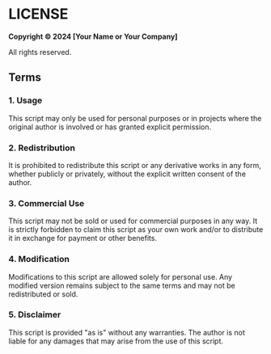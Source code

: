 # LICENSE

**Copyright © 2024 [Your Name or Your Company]**

All rights reserved.

## Terms

### 1. Usage
This script may only be used for personal purposes or in projects where the original author is involved or has granted explicit permission.

### 2. Redistribution
It is prohibited to redistribute this script or any derivative works in any form, whether publicly or privately, without the explicit written consent of the author.

### 3. Commercial Use
This script may not be sold or used for commercial purposes in any way. It is strictly forbidden to claim this script as your own work and/or to distribute it in exchange for payment or other benefits.

### 4. Modification
Modifications to this script are allowed solely for personal use. Any modified version remains subject to the same terms and may not be redistributed or sold.

### 5. Disclaimer
This script is provided "as is" without any warranties. The author is not liable for any damages that may arise from the use of this script.
